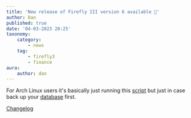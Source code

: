 ```yaml
---
title: 'New release of Firefly III version 6 available 🍻'
author: Dan
published: true
date: '04-03-2023 20:25'
taxonomy:
    category:
        - news
    tag:
        - firefly3
        - finance
aura:
    author: dan
---
```


For Arch Linux users it's basically just running this [script](https://wiki.techsaviours.org/en/extras/firefly3#upgrade) but just in case back up your [database](https://wiki.techsaviours.org/en/server/services/mariadb#backup_database) first.

[Changelog](https://github.com/firefly-iii/firefly-iii/releases/tag/v6.0.0)